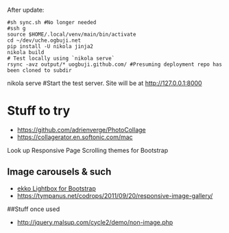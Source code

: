 
After update:

```
#sh sync.sh #No longer needed
#ssh g
source $HOME/.local/venv/main/bin/activate
cd ~/dev/uche.ogbuji.net
pip install -U nikola jinja2
nikola build
# Test locally using `nikola serve`
rsync -avz output/* uogbuji.github.com/ #Presuming deployment repo has been cloned to subdir
```

nikola serve     #Start the test server. Site will be at http://127.0.0.1:8000


# Stuff to try

* https://github.com/adrienverge/PhotoCollage
* https://collagerator.en.softonic.com/mac

Look up Responsive Page Scrolling themes for Bootstrap

## Image carousels & such

* [ekko Lightbox for Bootstrap](http://ashleydw.github.io/lightbox/#image-gallery)
* https://tympanus.net/codrops/2011/09/20/responsive-image-gallery/

##Stuff once used

* http://jquery.malsup.com/cycle2/demo/non-image.php

